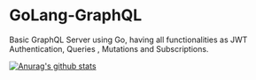 # GoLang-GraphQL
Basic GraphQL Server using Go, having all functionalities as JWT Authentication, Queries , Mutations and Subscriptions.


[![Anurag's github stats](https://github-readme-stats.vercel.app/api?username=Jonsy13&show_icons=true&theme=gotham)](https://github.com/anuraghazra/github-readme-stats)
